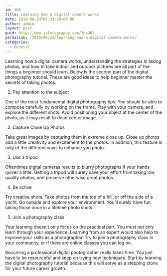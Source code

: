 ```yaml
---
id: 365
title: Learning how a digital camera works
date: 2010-06-24T07:33:59+00:00
author: admin
layout: post
guid: http://www.jafotography.com/?p=365
permalink: /2010/06/24/learning-how-a-digital-camera-works/
categories:
  - General
---
```

Learning how a digital camera works, understanding the strategies in taking photos, and how to take indoor and outdoor pictures are all part of the things a beginner should learn. Below is the second part of the digital photography tutorial. These are good ideas to help beginner master the secrets of taking photos.

1. Pay attention to the subject

One of the most fundamental digital photography tips. You should be able to compose carefully by working on the frame. Play with your camera, and explore the different shots. Avoid positioning your object at the center of the photo, as it may result to dead center image.

2. Capture Close Up Photos

Take great images by capturing them in extreme close up. Close up photos add a little creativity and excitement to the photos. In addition, this feature is only of the different ways to enhance you photo.

3. Use a tripod

Oftentimes digital cameras results to blurry photographs if your hands quiver a little. Getting a tripod will surely save your effort from taking low quality photos, and preserve otherwise great photos.

4. Be active

Try creative shots. Take photos from the top of a hill, or off the side of a yacht. Go outside and explore your environment. You&#8217;ll surely have fun taking those once in a lifetime photo shots.

5. Join a photography class

Your learning doesn&#8217;t only focus on the practical part. You must not only learn through your experience. Learning from an expert would also help to improve your skills as a photographer. Try to join a photography class in your community, or if there are online classes you can log on.

Becoming a professional digital photographer really takes time. You just have to be resourceful and keep on trying new techniques. Start by learning the digital photography tutorial because this will serve as a stepping stone for your future career growth.